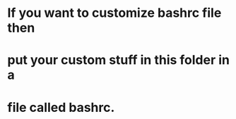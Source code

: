 # If you want to customize bashrc file then
# put your custom stuff in this folder in a 
# file called bashrc.
